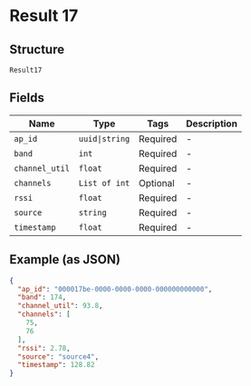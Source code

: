 
# Result 17

## Structure

`Result17`

## Fields

| Name | Type | Tags | Description |
|  --- | --- | --- | --- |
| `ap_id` | `uuid\|string` | Required | - |
| `band` | `int` | Required | - |
| `channel_util` | `float` | Required | - |
| `channels` | `List of int` | Optional | - |
| `rssi` | `float` | Required | - |
| `source` | `string` | Required | - |
| `timestamp` | `float` | Required | - |

## Example (as JSON)

```json
{
  "ap_id": "000017be-0000-0000-0000-000000000000",
  "band": 174,
  "channel_util": 93.8,
  "channels": [
    75,
    76
  ],
  "rssi": 2.78,
  "source": "source4",
  "timestamp": 128.82
}
```

